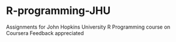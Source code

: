 # R-programming-JHU
Assignments for John Hopkins University R Programming course on Coursera
Feedback appreciated
